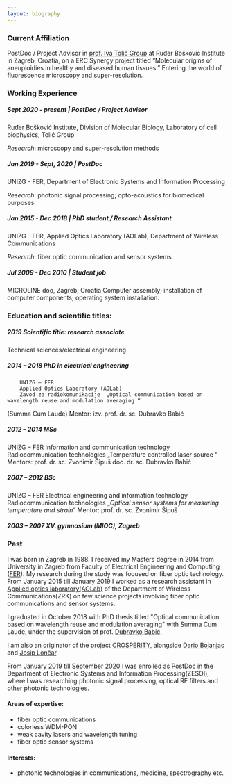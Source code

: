 ```yaml
---
layout: biography
---
```




### Current Affiliation

PostDoc / Project Advisor in [prof. Iva Tolić Group](http://tolic.irb.hr) at Ruđer Bošković Institute in Zagreb, Croatia, on a ERC Synergy project titled “Molecular origins of aneuploidies in healthy and diseased human tissues.”
Entering the world of fluorescence microscopy and super-resolution.
 


### Working Experience

##### Sept 2020 - present | PostDoc / Project Advisor
Ruđer Bošković Institute, Division of Molecular Biology, Laboratory of cell biophysics, Tolić Group

_Research_: microscopy and super-resolution methods

##### Jan 2019 - Sept, 2020 | PostDoc
UNIZG - FER, Department of Electronic Systems and Information Processing

_Research_: photonic signal processing; opto-acoustics for biomedical purposes

##### Jan 2015 - Dec 2018 | PhD student / Research Assistant
UNIZG - FER, Applied Optics Laboratory (AOLab), Department of Wireless Communications

_Research_: fiber optic communication and sensor systems.

##### Jul 2009 - Dec 2010 | Student job
MICROLINE doo, Zagreb, Croatia
Computer assembly; installation of computer components; operating system installation.



### Education and scientific titles:
	
##### 2019	Scientific title: research associate
Technical sciences/electrical engineering

##### 2014 – 2018	PhD in electrical engineering
		UNIZG – FER
		Applied Optics Laboratory (AOLab)
		Zavod za radiokomunikacije	„Optical communication based on wavelength reuse and modulation averaging “
(Summa Cum Laude)
Mentor: izv. prof. dr. sc. Dubravko Babić
##### 2012 – 2014	MSc
UNIZG – FER
Information and communication technology
Radiocommunication technologies	„Temperature controlled laser source “
Mentors: prof. dr. sc. Zvonimir Šipuš
	   doc. dr. sc. Dubravko Babić
##### 2007 – 2012	BSc
UNIZG – FER
Electrical engineering and information technology
Radiocommunication technologies
„_Optical sensor systems for measuring temperature and strain_“
Mentor: prof. dr. sc. Zvonimir Šipuš

##### 2003 – 2007	XV. gymnasium (MIOC), Zagreb	



### Past

I was born in Zagreb in 1988. I received my Masters degree in 2014 from University in Zagreb from Faculty of Electrical Engineering and Computing ([FER](https://www.fer.unizg.hr)). My research during the study was focused on fiber optic technology. From January 2015 till January 2019 I worked as a research assistant in [Applied optics laboratory(AOLab)](https://aolab.fer.hr) of the Department of Wireless Communications(ZRK) on few science projects involving fiber optic communications and sensor systems.

I graduated in October 2018 with PhD thesis titled "Optical communication based on wavelength reuse and modulation averaging" with Summa Cum Laude, under the supervision of prof. [Dubravko Babić](https://aolab.fer.hr/aolab/people/dubravko_babic).

I am also an originator of the project [CROSPERITY](https://www.fer.unizg.hr/zkist/FERSAT/pocetak), alongside [Dario Bojanjac](https://www.fer.unizg.hr/zkist/djelatnici/dario_bojanjac) and [Josip Lončar](https://www.fer.unizg.hr/zkist/djelatnici/josip_loncar).

From January 2019 till September 2020 I was enrolled as PostDoc in the Department of Electronic Systems and Information Processing(ZESOI), where I was researching photonic signal processing, optical RF filters and other photonic technologies.


#### Areas of expertise:

*   fiber optic communications
*   colorless WDM-PON
*   weak cavity lasers and wavelength tuning
*   fiber optic sensor systems

#### Interests:

*   photonic technologies in communications, medicine, spectrography etc.


